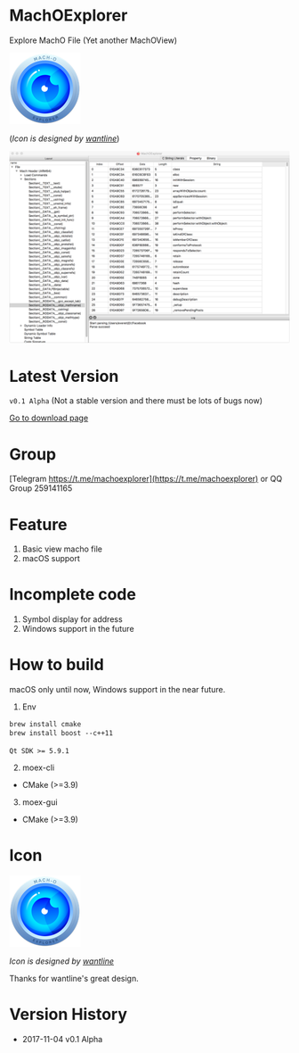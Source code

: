 # MachOExplorer

Explore MachO File (Yet another MachOView)

![MachOExplorerIcon](image/machoexplorer-small.png)

(*Icon is designed by [wantline](https://weibo.com/wantline)*)

![MachOExplorer](image/screenshot.png)

# Latest Version

`v0.1 Alpha` (Not a stable version and there must be lots of bugs now)

[Go to download page](https://github.com/everettjf/MachOExplorer/releases)

# Group

[Telegram https://t.me/machoexplorer](https://t.me/machoexplorer) or QQ Group 259141165

# Feature

1. Basic view macho file
2. macOS support

# Incomplete code

1. Symbol display for address
2. Windows support in the future

# How to build 

macOS only until now, Windows support in the near future.

1. Env

```
brew install cmake
brew install boost --c++11

Qt SDK >= 5.9.1
```

2. moex-cli

- CMake (>=3.9)

3. moex-gui

- CMake (>=3.9)

# Icon

![MachOExplorer](image/machoexplorer-small.png)

*Icon is designed by [wantline](https://weibo.com/wantline)*

Thanks for wantline's great design.

# Version History

- 2017-11-04 v0.1 Alpha